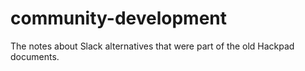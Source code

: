 # community-development
The notes about Slack alternatives that were part of the old Hackpad documents.
